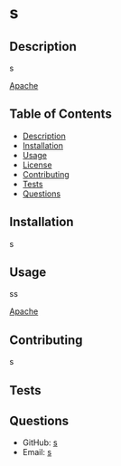 # s   
  ## Description 
  s

  [Apache](https://opensource.org/licenses/Apache-2.0)
  ## Table of Contents
  - [Description](#description)
  - [Installation](#installation)
  - [Usage](#usage)
  - [License](#license)
  - [Contributing](#contributing)
  - [Tests](#tests)
  - [Questions](#questions)

  ## Installation 
  s

  ## Usage
  ss

  [Apache](https://opensource.org/licenses/Apache-2.0)
  
  ## Contributing
  s

  ## Tests

  ## Questions
  - GitHub: [s](https://github.com/s)
  - Email: [s](mailto:s)

